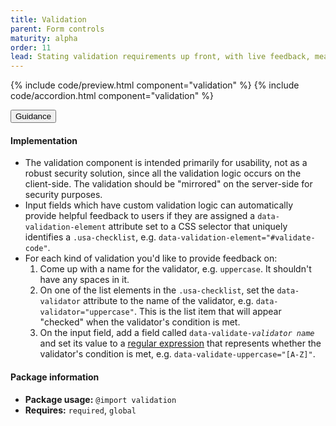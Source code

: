 ```yaml
---
title: Validation
parent: Form controls
maturity: alpha
order: 11
lead: Stating validation requirements up front, with live feedback, means users won't be left guessing.
---
```


{% include code/preview.html component="validation" %}
{% include code/accordion.html component="validation" %}

<div class="usa-accordion usa-accordion--bordered site-accordion-docs">
  <button class="usa-button-unstyled usa-accordion__button"
      aria-expanded="true" aria-controls="validation-docs">
    Guidance
  </button>
  <div id="validation-docs" aria-hidden="false" class="usa-accordion__content site-component-usage">
    <h4 class="usa-heading">Implementation</h4>
    <ul class="usa-content-list">
      <li>The validation component is intended primarily for usability, not as a robust security solution, since all the validation logic occurs on the client-side. The validation should be "mirrored" on the server-side for security purposes.</li>
      <li>Input fields which have custom validation logic can automatically
        provide helpful feedback to users if they are assigned a
        <code>data-validation-element</code> attribute set to a
        CSS selector that uniquely identifies a <code>.usa-checklist</code>,
        e.g. <code>data-validation-element="#validate-code"</code>.</li>
      <li>
        For each kind of validation you'd like to provide feedback on:
        <ol>
          <li>Come up with a name for the validator, e.g.
            <code>uppercase</code>. It shouldn't have any spaces in it.</li>
          <li>On one of the list elements in the <code>.usa-checklist</code>,
            set the <code>data-validator</code> attribute to the
            name of the validator, e.g. <code>data-validator="uppercase"</code>.
            This is the list item that will appear "checked" when the
            validator's condition is met.</li>
          <li>On the input field, add a field called
            <code>data-validate-<em>validator name</em></code> and set
            its value to a <a href="https://regexone.com/">regular
            expression</a> that represents whether the validator's
            condition is met, e.g. <code>data-validate-uppercase="[A-Z]"</code>.</li>
        </ol>
      </li>
    </ul>
    <h4 class="usa-heading">Package information</h4>
    <ul class="usa-content-list">
      <li>
        <strong>Package usage:</strong> <code>@import validation</code>
      </li>
      <li>
        <strong>Requires:</strong> <code>required</code>, <code>global</code>
      </li>
    </ul>
  </div>
</div>
